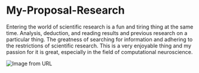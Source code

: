 # My-Proposal-Research

Entering the world of scientific research is a fun and tiring thing at the same time. Analysis, deduction, and reading results and previous research on a particular thing. The greatness of searching for information and adhering to the restrictions of scientific research. This is a very enjoyable thing and my passion for it is great, especially in the field of computational neuroscience.




<!-- Adding an image with the provided URL -->
<img src="https://encrypted-tbn0.gstatic.com/images?q=tbn:ANd9GcT-SS4RC1arIWJqN3uyGcAoCtKS8WZ4T6snGPt2tHZijbzZnn4RLjGBH8R7T5ifKd2Rp3g&usqp=CAU" alt="Image from URL">


